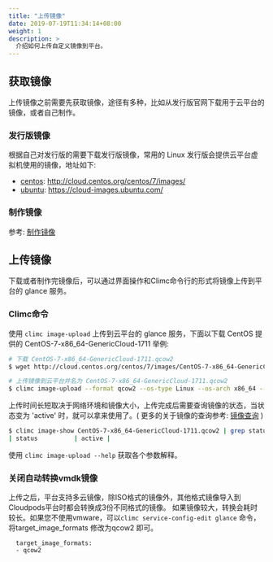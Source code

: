 ```yaml
---
title: "上传镜像"
date: 2019-07-19T11:34:14+08:00
weight: 1
description: >
  介绍如何上传自定义镜像到平台。
---
```


## 获取镜像

上传镜像之前需要先获取镜像，途径有多种，比如从发行版官网下载用于云平台的镜像，或者自己制作。

### 发行版镜像

根据自己对发行版的需要下载发行版镜像，常用的 Linux 发行版会提供云平台虚拟机使用的镜像，地址如下:

- [centos](http://cloud.centos.org/centos/7/images/): http://cloud.centos.org/centos/7/images/
- [ubuntu](https://cloud-images.ubuntu.com/): https://cloud-images.ubuntu.com/

### 制作镜像

参考: [制作镜像](../create/)

## 上传镜像

下载或者制作完镜像后，可以通过界面操作和Climc命令行的形式将镜像上传到平台的 glance 服务。

### Climc命令

使用 `climc image-upload` 上传到云平台的 glance 服务，下面以下载 CentOS 提供的 CentOS-7-x86_64-GenericCloud-1711 举例:

```bash
# 下载 CentOS-7-x86_64-GenericCloud-1711.qcow2 
$ wget http://cloud.centos.org/centos/7/images/CentOS-7-x86_64-GenericCloud-1711.qcow2

# 上传镜像到云平台并名为 CentOS-7-x86_64-GenericCloud-1711.qcow2
$ climc image-upload --format qcow2 --os-type Linux --os-arch x86_64 --standard CentOS-7-x86_64-GenericCloud-1711.qcow2 ./CentOS-7-x86_64-GenericCloud-1711.qcow2
```

上传时间长短取决于网络环境和镜像大小，上传完成后需要查询镜像的状态，当状态变为 'active' 时，就可以拿来使用了。( 更多的关于镜像的查询参考: [镜像查询](../show/#查询镜像) )

```bash
$ climc image-show CentOS-7-x86_64-GenericCloud-1711.qcow2 | grep status
| status          | active |
```
使用 `climc image-upload --help` 获取各个参数解释。


### 关闭自动转换vmdk镜像
上传之后，平台支持多云镜像，除ISO格式的镜像外，其他格式镜像导入到Cloudpods平台时都会转换成3份不同格式的镜像。
如果镜像较大，转换会耗时较长。如果您不使用vmware，可以`climc service-config-edit glance` 命令，将target_image_formats 修改为qcow2 即可。

```
  target_image_formats:
  - qcow2
```


